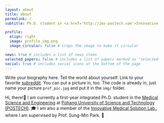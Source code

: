 ```yaml
---
layout: about
title: about
permalink: /
subtitle: Ph.D. student in <a href='http://ims-postech.com'>Innovative Medical Solution Lab(IMS Lab)</a> at <a href='https://www.postech.ac.kr'>POSTECH</a>

profile:
  align: right
  image: profile_img.png
  image_circular: false # crops the image to make it circular

news: true # includes a list of news items
selected_papers: false # includes a list of papers marked as "selected={true}"
social: true # includes social icons at the bottom of the page
---
```


Write your biography here. Tell the world about yourself. Link to your favorite [subreddit](http://reddit.com). You can put a picture in, too. The code is already in, just name your picture `prof_pic.jpg` and put it in the `img/` folder.

Hi, there!👋 I am currently a first-year integrated Ph.D. student in the <a href='https://med.postech.ac.kr'>Medical Science and Engineering</a> at <a href='https://www.postech.ac.kr'>Pohang University of Science and Technology (POSTECH)</a>. 🎓 I am also a member of the <a href='http://ims-postech.com'>Innovative Medical Solution Lab.</a>, where I am supervised by Prof. Sung-Min Park. 🤖

<!-- Edit `_bibliography/papers.bib` and Jekyll will render your [publications page](/al-folio/publications/) automatically. 

Link to your social media connections, too. This theme is set up to use [Font Awesome icons](https://fontawesome.com/) and [Academicons](https://jpswalsh.github.io/academicons/), like the ones below. Add your Facebook, Twitter, LinkedIn, Google Scholar, or just disable all of them.
-->